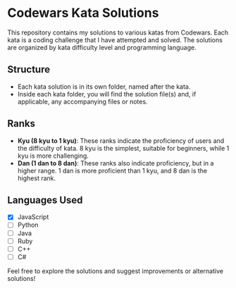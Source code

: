 # Codewars Kata Solutions

This repository contains my solutions to various katas from Codewars. Each kata is a coding challenge that I have attempted and solved. The solutions are organized by kata difficulty level and programming language.

## Structure

- Each kata solution is in its own folder, named after the kata.
- Inside each kata folder, you will find the solution file(s) and, if applicable, any accompanying files or notes.

## Ranks

- **Kyu (8 kyu to 1 kyu)**: These ranks indicate the proficiency of users and the difficulty of kata. 8 kyu is the simplest, suitable for beginners, while 1 kyu is more challenging.
- **Dan (1 dan to 8 dan)**: These ranks also indicate proficiency, but in a higher range. 1 dan is more proficient than 1 kyu, and 8 dan is the highest rank.

## Languages Used

- [x] JavaScript
- [ ] Python
- [ ] Java
- [ ] Ruby
- [ ] C++
- [ ] C#

Feel free to explore the solutions and suggest improvements or alternative solutions!
